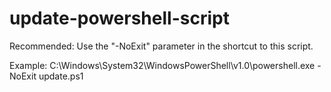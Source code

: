 # update-powershell-script
 
Recommended: Use the "-NoExit" parameter in the shortcut to this script.

Example:
C:\Windows\System32\WindowsPowerShell\v1.0\powershell.exe -NoExit update.ps1

